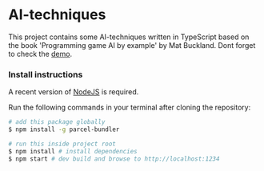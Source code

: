 # AI-techniques

This project contains some AI-techniques written in TypeScript based on the book 'Programming game AI by example' by Mat Buckland. Dont forget to check the [demo](https://wilbo.github.io/AI-Techniques/).

### Install instructions

A recent version of [NodeJS](https://nodejs.org/en/) is required.

Run the following commands in your terminal after cloning the repository:

```bash
# add this package globally
$ npm install -g parcel-bundler

# run this inside project root 
$ npm install # install dependencies
$ npm start # dev build and browse to http://localhost:1234
```